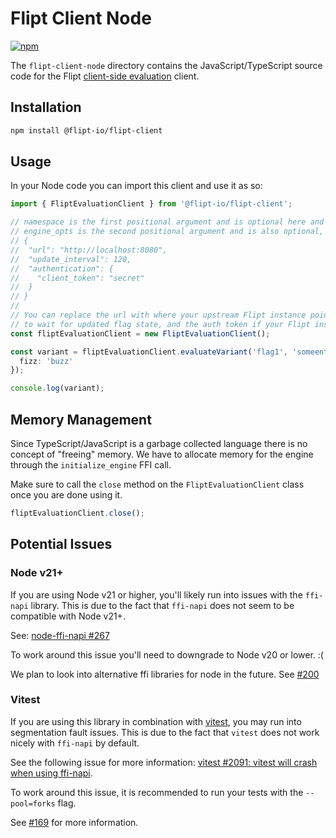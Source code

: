 # Flipt Client Node

[![npm](https://img.shields.io/npm/v/@flipt-io/flipt-client?label=%40flipt-io%2Fflipt-client)](https://www.npmjs.com/package/@flipt-io/flipt-client)

The `flipt-client-node` directory contains the JavaScript/TypeScript source code for the Flipt [client-side evaluation](https://www.flipt.io/docs/integration/client) client.

## Installation

```bash
npm install @flipt-io/flipt-client
```

## Usage

In your Node code you can import this client and use it as so:

```typescript
import { FliptEvaluationClient } from '@flipt-io/flipt-client';

// namespace is the first positional argument and is optional here and will have a value of "default" if not specified.
// engine_opts is the second positional argument and is also optional, the structure is:
// {
//  "url": "http://localhost:8080",
//  "update_interval": 120,
//  "authentication": {
//    "client_token": "secret"
//  }
// }
//
// You can replace the url with where your upstream Flipt instance points to, the update interval for how long you are willing
// to wait for updated flag state, and the auth token if your Flipt instance requires it.
const fliptEvaluationClient = new FliptEvaluationClient();

const variant = fliptEvaluationClient.evaluateVariant('flag1', 'someentity', {
  fizz: 'buzz'
});

console.log(variant);
```

## Memory Management

Since TypeScript/JavaScript is a garbage collected language there is no concept of "freeing" memory. We have to allocate memory for the engine through the `initialize_engine` FFI call.

Make sure to call the `close` method on the `FliptEvaluationClient` class once you are done using it.

```typescript
fliptEvaluationClient.close();
```

## Potential Issues

### Node v21+

If you are using Node v21 or higher, you'll likely run into issues with the `ffi-napi` library. This is due to the fact that `ffi-napi` does not seem to be compatible with Node v21+.

See: [node-ffi-napi #267](https://github.com/node-ffi-napi/node-ffi-napi/issues/267)

To work around this issue you'll need to downgrade to Node v20 or lower. :(

We plan to look into alternative ffi libraries for node in the future. See [#200](https://github.com/flipt-io/flipt-client-sdks/issues/200)

### Vitest

If you are using this library in combination with [vitest](https://github.com/vitest-dev/vitest), you may run into segmentation fault issues. This is due to the fact that `vitest` does not work nicely with `ffi-napi` by default.

See the following issue for more information: [vitest #2091: vitest will crash when using ffi-napi](https://github.com/vitest-dev/vitest/issues/2091).

To work around this issue, it is recommended to run your tests with the `--pool=forks` flag.

See [#169](https://github.com/flipt-io/flipt-client-sdks/issues/169) for more information.

